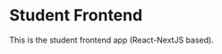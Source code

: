 # Student Frontend

This is the student frontend app (React-NextJS based).

<!-- TODO: add content to this README -->
